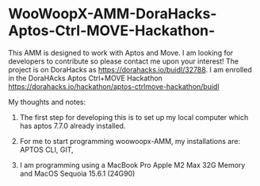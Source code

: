 # WooWoopX-AMM-DoraHacks-Aptos-Ctrl-MOVE-Hackathon-

This AMM is designed to work with Aptos and Move. I am looking for developers to contribute so please contact me upon your interest! The project is on DoraHacks as https://dorahacks.io/buidl/32788. I am enrolled in the DoraHAcks Aptos Ctrl+MOVE Hackathon https://dorahacks.io/hackathon/aptos-ctrlmove-hackathon/buidl

My thoughts and notes:

1. The first step for developing this is to set up my local computer which has aptos 7.7.0 already installed. 

2. For me to start programming woowoopx-AMM, my installations are: APTOS CLI, GIT, 

3. I am programming using a MacBook Pro Apple M2 Max 32G Memory and MacOS Sequoia 15.6.1 (24G90)

    
